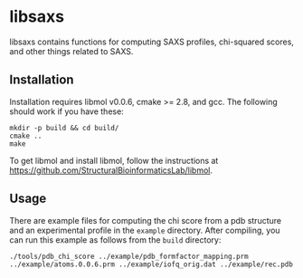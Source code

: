 libsaxs
=======

libsaxs contains functions for computing SAXS profiles, chi-squared
scores, and other things related to SAXS.

Installation
------------

Installation requires libmol v0.0.6, cmake >= 2.8, and gcc. The
following should work if you have these:

    mkdir -p build && cd build/
    cmake ..
    make

To get libmol and install libmol, follow the instructions at https://github.com/StructuralBioinformaticsLab/libmol.

Usage
-----

There are example files for computing the chi score from a pdb structure
and an experimental profile in the `example` directory. After compiling, you can
run this example as follows from the `build` directory:

    ./tools/pdb_chi_score ../example/pdb_formfactor_mapping.prm ../example/atoms.0.0.6.prm ../example/iofq_orig.dat ../example/rec.pdb
